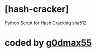 # [hash-cracker]
Python Script for Hash Cracking sha512
# coded by <a href="https://www.instagram.com/g0dmax55">g0dmax55</a>

